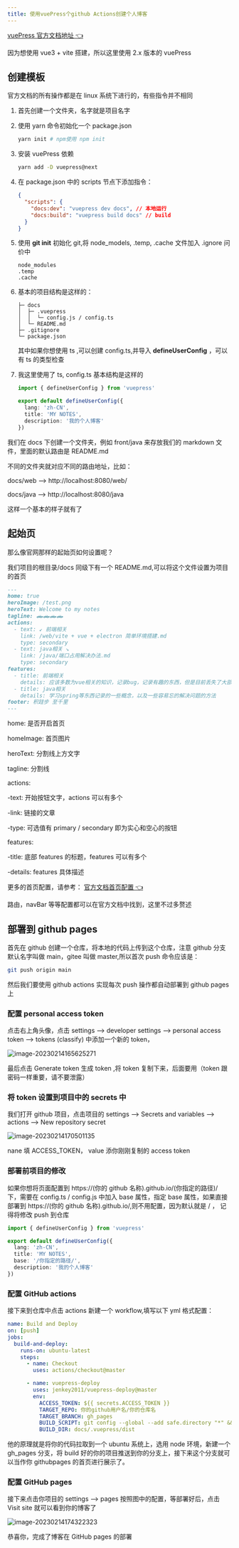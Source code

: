```yaml
---
title: 使用vuePress个github Actions创建个人博客
---
```


[vuePress 官方文档地址 👈](https://vuepress.vuejs.org/zh/)

因为想使用 vue3 + vite 搭建，所以这里使用 2.x 版本的 vuePress

## 创建模板

官方文档的所有操作都是在 linux 系统下进行的，有些指令并不相同

1.  首先创建一个文件夹，名字就是项目名字

2.  使用 yarn 命令初始化一个 package.json

    ```bash
    yarn init # npm使用 npm init
    ```

3.  安装 vuePress 依赖

    ```bash
    yarn add -D vuepress@next
    ```

4.  在 package.json 中的 scripts 节点下添加指令：

    ```json
    {
      "scripts": {
        "docs:dev": "vuepress dev docs", // 本地运行
        "docs:build": "vuepress build docs" // build
      }
    }
    ```

5.  使用 **git init** 初始化 git,将 node_models, .temp, .cache 文件加入 .ignore 问价中

    ```.ignore
    node_modules
    .temp
    .cache
    ```

6.  基本的项目结构是这样的：

    ```text
    ├─ docs
    │  ├─ .vuepress
    │  │  └─ config.js / config.ts
    │  └─ README.md
    ├─ .gitignore
    └─ package.json
    ```

    其中如果你想使用 ts ,可以创建 config.ts,并导入 **defineUserConfig** ，可以有 ts 的类型检查

7.  我这里使用了 ts, config.ts 基本结构是这样的

    ```typescript
    import { defineUserConfig } from 'vuepress'

    export default defineUserConfig({
      lang: 'zh-CN',
      title: 'MY NOTES',
      description: '我的个人博客'
    })
    ```

我们在 docs 下创建一个文件夹，例如 front/java 来存放我们的 markdown 文件，里面的默认路由是 README.md

不同的文件夹就对应不同的路由地址，比如：

docs/web --> http://localhost:8080/web/

docs/java --> http://localhost:8080/java

这样一个基本的样子就有了

## 起始页

那么像官网那样的起始页如何设置呢？

我们项目的根目录/docs 同级下有一个 README.md,可以将这个文件设置为项目的首页

```markdown
---
home: true
heroImage: /test.png
heroText: Welcome to my notes
tagline: 🛻🛻🛻🛻
actions:
  - text: ↙ 前端相关
    link: /web/vite + vue + electron 简单环境搭建.md
    type: secondary
  - text: java相关 ↘
    link: /java/端口占用解决办法.md
    type: secondary
features:
  - title: 前端相关
    details: 应该多数为vue相关的知识，记录bug，记录有趣的东西，但是目前丢失了大部分笔记，只能慢慢来
  - title: java相关
    details: 学习spring等东西记录的一些概念，以及一些容易忘的解决问题的方法
footer: 积跬步 至千里
---
```

home: 是否开启首页

homeImage: 首页图片

heroText: 分割线上方文字

tagline: 分割线

actions:

-text: 开始按钮文字，actions 可以有多个

-link: 链接的文章

-type: 可选值有 primary / secondary 即为实心和空心的按钮

features:

-title: 底部 features 的标题，features 可以有多个

-details: features 具体描述

更多的首页配置，请参考： [官方文档首页配置 👈](https://v2.vuepress.vuejs.org/zh/reference/default-theme/frontmatter.html#%E9%A6%96%E9%A1%B5)

路由，navBar 等等配置都可以在官方文档中找到，这里不过多赘述

## 部署到 github pages

首先在 github 创建一个仓库，将本地的代码上传到这个仓库，注意 github 分支默认名字叫做 main，gitee 叫做 master,所以首次 push 命令应该是：

```bash
git push origin main
```

然后我们要使用 github actions 实现每次 push 操作都自动部署到 github pages 上

### 配置 personal access token

点击右上角头像，点击 settings --> developer settings --> personal access token --> tokens (classify) 中添加一个新的 token，

![image-20230214165625271](./imgs/image-20230214165625271.png)

最后点击 Generate token 生成 token ,将 token 复制下来，后面要用（token 跟密码一样重要，请不要泄露）

### 将 token 设置到项目中的 secrets 中

我们打开 github 项目，点击项目的 settings --> Secrets and variables --> actions --> New repository secret

![image-20230214170501135](./imgs/image-20230214170501135.png)

nane 填 ACCESS_TOKEN， value 添你刚刚复制的 access token

### 部署前项目的修改

如果你想将页面配置到 https://(你的 github 名称).github.io/(你指定的路径)/ 下，需要在 config.ts / config.js 中加入 base 属性，指定 base 属性，如果直接部署到 https://(你的 github 名称).github.io/,则不用配置，因为默认就是 / ， 记得将修改 push 到仓库

```typescript
import { defineUserConfig } from 'vuepress'

export default defineUserConfig({
  lang: 'zh-CN',
  title: 'MY NOTES',
  base: '/你指定的路径/',
  description: '我的个人博客'
})
```

### 配置 GitHub actions

接下来到仓库中点击 actions 新建一个 workflow,填写以下 yml 格式配置：

```yaml
name: Build and Deploy
on: [push]
jobs:
  build-and-deploy:
    runs-on: ubuntu-latest
    steps:
      - name: Checkout
        uses: actions/checkout@master

      - name: vuepress-deploy
        uses: jenkey2011/vuepress-deploy@master
        env:
          ACCESS_TOKEN: ${{ secrets.ACCESS_TOKEN }}
          TARGET_REPO: 你的github用户名/你的仓库名
          TARGET_BRANCH: gh_pages
          BUILD_SCRIPT: git config --global --add safe.directory "*" && yarn && yarn docs:build
          BUILD_DIR: docs/.vuepress/dist
```

他的原理就是将你的代码拉取到一个 ubuntu 系统上，选用 node 环境，新建一个 gh_pages 分支，将 build 好的你的项目推送到你的分支上，接下来这个分支就可以当作你 githubpages 的首页进行展示了。

### 配置 GitHub pages

接下来点击你项目的 settings --> pages 按照图中的配置，等部署好后，点击 Visit site 就可以看到你的博客了

![image-20230214174322323](./imgs/image-20230214174322323.png)

恭喜你，完成了博客在 GitHub pages 的部署
